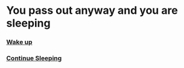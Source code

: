 # You pass out anyway and you are sleeping

### [Wake up](start.md)

### [Continue Sleeping](sleep.md)